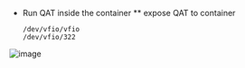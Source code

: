 * Run QAT inside the container
  ** expose QAT to container
  ```
  /dev/vfio/vfio
  /dev/vfio/322
  ```
![image](https://github.com/michaelrun/Linux/assets/19384327/c5c11b0b-772e-4874-85fa-8df2aca4402d)
